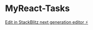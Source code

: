 # MyReact-Tasks

[Edit in StackBlitz next generation editor ⚡️](https://stackblitz.com/~/github.com/Sureshbarathi/MyReact-Tasks)